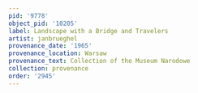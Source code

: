 ```yaml
---
pid: '9778'
object_pid: '10205'
label: Landscape with a Bridge and Travelers
artist: janbrueghel
provenance_date: '1965'
provenance_location: Warsaw
provenance_text: Collection of the Museum Narodowe
collection: provenance
order: '2945'
---
```

